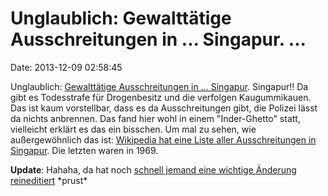 Unglaublich: Gewalttätige Ausschreitungen in \... Singapur. \...
================================================================

Date: 2013-12-09 02:58:45

Unglaublich: [Gewalttätige Ausschreitungen in \...
Singapur](http://www.reuters.com/article/2013/12/08/us-singapore-riot-idUSBRE9B70A520131208).
Singapur!! Da gibt es Todesstrafe für Drogenbesitz und die verfolgen
Kaugummikauen. Das ist kaum vorstellbar, dass es da Ausschreitungen
gibt, die Polizei lässt da nichts anbrennen. Das fand hier wohl in einem
\"Inder-Ghetto\" statt, vielleicht erklärt es das ein bisschen. Um mal
zu sehen, wie außergewöhnlich das ist: [Wikipedia hat eine Liste aller
Ausschreitungen in
Singapur](http://en.wikipedia.org/wiki/List_of_riots_in_Singapore). Die
letzten waren in 1969.

**Update**: Hahaha, da hat noch [schnell jemand eine wichtige Änderung
reineditiert](http://en.wikipedia.org/w/index.php?title=List_of_riots_in_Singapore&diff=585214384&oldid=585150536)
\*prust\*
